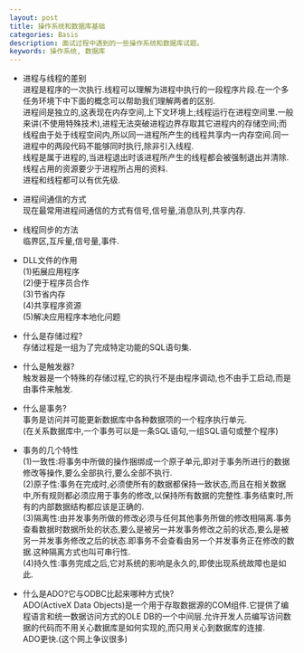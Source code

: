 ```yaml
---
layout: post
title: 操作系统和数据库基础
categories: Basis
description: 面试过程中遇到的一些操作系统和数据库试题。
keywords: 操作系统, 数据库
---
```


* 进程与线程的差别  
进程是程序的一次执行.线程可以理解为进程中执行的一段程序片段.在一个多任务环境下中下面的概念可以帮助我们理解两者的区别.  
进程间是独立的,这表现在内存空间,上下文环境上;线程运行在进程空间里.一般来讲(不使用特殊技术),进程无法突破进程边界存取其它进程内的存储空间;而线程由于处于线程空间内,所以同一进程所产生的线程共享内一内存空间.同一进程中的两段代码不能够同时执行,除非引入线程.  
线程是属于进程的,当进程退出时该进程所产生的线程都会被强制退出并清除.线程占用的资源要少于进程所占用的资料.  
进程和线程都可以有优先级.  

* 进程间通信的方式  
现在最常用进程间通信的方式有信号,信号量,消息队列,共享内存.  

* 线程同步的方法  
临界区,互斥量,信号量,事件.  

* DLL文件的作用  
(1)拓展应用程序  
(2)便于程序员合作  
(3)节省内存  
(4)共享程序资源  
(5)解决应用程序本地化问题  

* 什么是存储过程?  
存储过程是一组为了完成特定功能的SQL语句集.  

* 什么是触发器?  
触发器是一个特殊的存储过程,它的执行不是由程序调动,也不由手工启动,而是由事件来触发.  

* 什么是事务?  
事务是访问并可能更新数据库中各种数据项的一个程序执行单元.  
(在关系数据库中,一个事务可以是一条SQL语句,一组SQL语句或整个程序)  

* 事务的几个特性  
(1)一致性:将事务中所做的操作捆绑成一个原子单元,即对于事务所进行的数据修改等操作,要么全部执行,要么全部不执行.  
(2)原子性:事务在完成时,必须使所有的数据都保持一致状态,而且在相关数据中,所有规则都必须应用于事务的修改,以保持所有数据的完整性.事务结束时,所有的内部数据结构都应该是正确的.  
(3)隔离性:由并发事务所做的修改必须与任何其他事务所做的修改相隔离.事务查看数据时数据所处的状态,要么是被另一并发事务修改之前的状态,要么是被另一并发事务修改之后的状态.即事务不会查看由另一个并发事务正在修改的数据.这种隔离方式也叫可串行性.  
(4)持久性:事务完成之后,它对系统的影响是永久的,即使出现系统故障也是如此.  

* 什么是ADO?它与ODBC比起来哪种方式快?  
ADO(ActiveX Data Objects)是一个用于存取数据源的COM组件.它提供了编程语言和统一数据访问方式的OLE DB的一个中间层.允许开发人员编写访问数据的代码而不用关心数据库是如何实现的,而只用关心到数据库的连接.  
ADO更快.(这个网上争议很多)  
